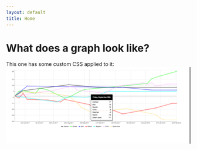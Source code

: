 ```yaml
---
layout: default
title: Home
---
```


# What does a graph look like?

This one has some custom CSS applied to it:
![An example](sample.png)

<script>

    console.log( "hello world" );

</script>